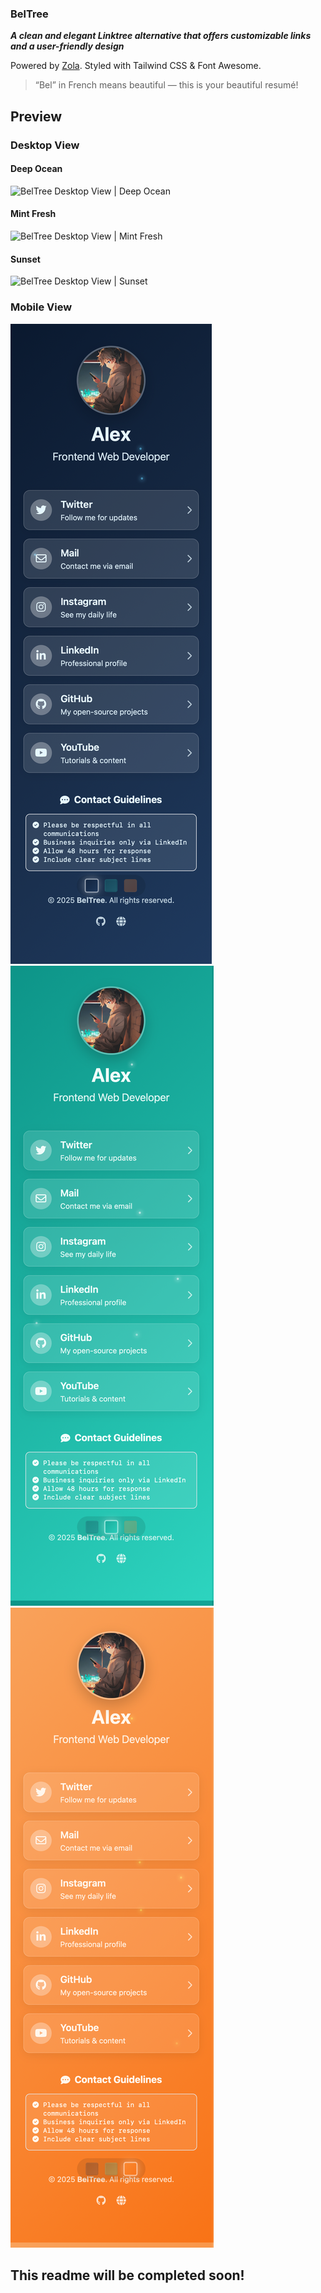 ### BelTree

***A clean and elegant Linktree alternative that offers customizable links and a user-friendly design***

Powered by [Zola](https://getzola.org/). Styled with Tailwind CSS & Font Awesome.

> “Bel” in French means beautiful — this is your beautiful resumé!

## Preview

### Desktop View

#### Deep Ocean

![BelTree Desktop View | Deep Ocean](static/screenshots/desktop-deep-ocean.png)

#### Mint Fresh

![BelTree Desktop View | Mint Fresh](static/screenshots/desktop-mint-fresh.png)

#### Sunset

![BelTree Desktop View | Sunset](static/screenshots/desktop-sunset.png)

### Mobile View

<img src="static/screenshots/mobile-deep-ocean.png" alt="BelTree Mobile View | Deep Ocean" style="max-width: 375px; height: auto; margin-right:10px;"> <img src="static/screenshots/mobile-mint-fresh.png" alt="BelTree Mobile View | Mint Fresh" style="max-width: 375px; height: auto; margin-right:10px;"> <img src="static/screenshots/mobile-sunset.png" alt="BelTree Mobile View | Sunset" style="max-width: 375px; height: auto margin-right:10px;">

## This readme will be completed soon!